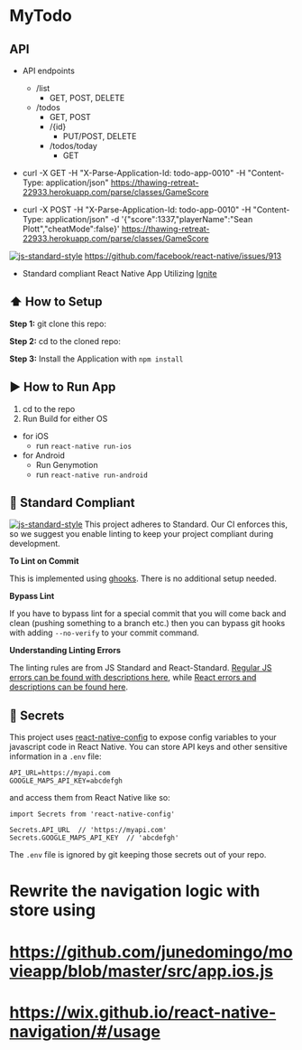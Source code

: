 #  MyTodo
## API
* API endpoints
    - /list
      - GET, POST, DELETE
    - /todos
      - GET, POST
      - /{id}
        - PUT/POST, DELETE
      - /todos/today
        - GET
* curl -X GET -H "X-Parse-Application-Id: todo-app-0010" -H "Content-Type: application/json" https://thawing-retreat-22933.herokuapp.com/parse/classes/GameScore

* curl -X POST -H "X-Parse-Application-Id: todo-app-0010" -H "Content-Type: application/json" -d '{"score":1337,"playerName":"Sean Plott","cheatMode":false}' https://thawing-retreat-22933.herokuapp.com/parse/classes/GameScore

[![js-standard-style](https://img.shields.io/badge/code%20style-standard-brightgreen.svg?style=flat)](http://standardjs.com/)
https://github.com/facebook/react-native/issues/913

* Standard compliant React Native App Utilizing [Ignite](https://github.com/infinitered/ignite)

## :arrow_up: How to Setup

**Step 1:** git clone this repo:

**Step 2:** cd to the cloned repo:

**Step 3:** Install the Application with `npm install`


## :arrow_forward: How to Run App

1. cd to the repo
2. Run Build for either OS
  * for iOS
    * run `react-native run-ios`
  * for Android
    * Run Genymotion
    * run `react-native run-android`

## :no_entry_sign: Standard Compliant

[![js-standard-style](https://cdn.rawgit.com/feross/standard/master/badge.svg)](https://github.com/feross/standard)
This project adheres to Standard.  Our CI enforces this, so we suggest you enable linting to keep your project compliant during development.

**To Lint on Commit**

This is implemented using [ghooks](https://github.com/gtramontina/ghooks). There is no additional setup needed.

**Bypass Lint**

If you have to bypass lint for a special commit that you will come back and clean (pushing something to a branch etc.) then you can bypass git hooks with adding `--no-verify` to your commit command.

**Understanding Linting Errors**

The linting rules are from JS Standard and React-Standard.  [Regular JS errors can be found with descriptions here](http://eslint.org/docs/rules/), while [React errors and descriptions can be found here](https://github.com/yannickcr/eslint-plugin-react).

## :closed_lock_with_key: Secrets

This project uses [react-native-config](https://github.com/luggit/react-native-config) to expose config variables to your javascript code in React Native. You can store API keys
and other sensitive information in a `.env` file:

```
API_URL=https://myapi.com
GOOGLE_MAPS_API_KEY=abcdefgh
```

and access them from React Native like so:

```
import Secrets from 'react-native-config'

Secrets.API_URL  // 'https://myapi.com'
Secrets.GOOGLE_MAPS_API_KEY  // 'abcdefgh'
```

The `.env` file is ignored by git keeping those secrets out of your repo.


# Rewrite the navigation logic with store using
  # https://github.com/junedomingo/movieapp/blob/master/src/app.ios.js
  # https://wix.github.io/react-native-navigation/#/usage
